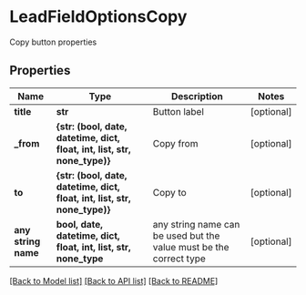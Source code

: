 # LeadFieldOptionsCopy

Copy button properties

## Properties
Name | Type | Description | Notes
------------ | ------------- | ------------- | -------------
**title** | **str** | Button label | [optional] 
**_from** | **{str: (bool, date, datetime, dict, float, int, list, str, none_type)}** | Copy from | [optional] 
**to** | **{str: (bool, date, datetime, dict, float, int, list, str, none_type)}** | Copy to | [optional] 
**any string name** | **bool, date, datetime, dict, float, int, list, str, none_type** | any string name can be used but the value must be the correct type | [optional]

[[Back to Model list]](../README.md#documentation-for-models) [[Back to API list]](../README.md#documentation-for-api-endpoints) [[Back to README]](../README.md)


